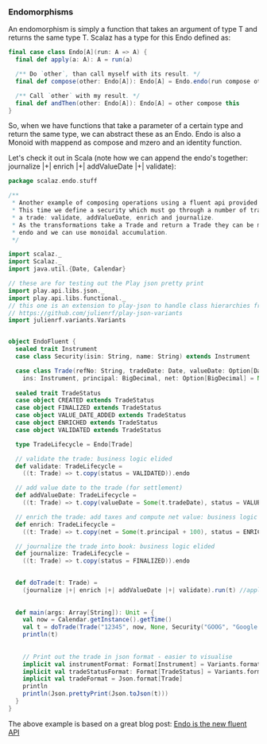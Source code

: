 [endo_blog]: http://debasishg.blogspot.com.au/2013/06/endo-is-new-fluent-api.html
### Endomorphisms
An endomorphism is simply a function that takes an argument of type T and returns the same type T. Scalaz has a type for this Endo defined as:
```scala
final case class Endo[A](run: A => A) {
  final def apply(a: A): A = run(a)

  /** Do `other`, than call myself with its result. */
  final def compose(other: Endo[A]): Endo[A] = Endo.endo(run compose other.run)

  /** Call `other` with my result. */
  final def andThen(other: Endo[A]): Endo[A] = other compose this
}
```

So, when we have functions that take a parameter of a certain type and return the same type, we can abstract these as an Endo.
Endo is also a Monoid with mappend as compose and mzero and an identity function.

Let's check it out in Scala (note how we can append the endo's together: journalize |+| enrich |+| addValueDate |+| validate):

```scala
package scalaz.endo.stuff

/**
 * Another example of composing operations using a fluent api provided by endo and monoid.
 * This time we define a security which must go through a number of transformations for 
 * a trade: validate, addValueDate, enrich and journalize.
 * As the transformations take a Trade and return a Trade they can be modelled with an
 * endo and we can use monoidal accumulation.
 */

import scalaz._
import Scalaz._
import java.util.{Date, Calendar}

// these are for testing out the Play json pretty print
import play.api.libs.json._
import play.api.libs.functional._
// this one is an extension to play-json to handle class hierarchies from a sealed trait
// https://github.com/julienrf/play-json-variants
import julienrf.variants.Variants


object EndoFluent {
  sealed trait Instrument
  case class Security(isin: String, name: String) extends Instrument

  case class Trade(refNo: String, tradeDate: Date, valueDate: Option[Date] = None, 
    ins: Instrument, principal: BigDecimal, net: Option[BigDecimal] = None, status: TradeStatus = CREATED)
  
  sealed trait TradeStatus
  case object CREATED extends TradeStatus
  case object FINALIZED extends TradeStatus
  case object VALUE_DATE_ADDED extends TradeStatus
  case object ENRICHED extends TradeStatus
  case object VALIDATED extends TradeStatus

  type TradeLifecycle = Endo[Trade]

  // validate the trade: business logic elided
  def validate: TradeLifecycle = 
    ((t: Trade) => t.copy(status = VALIDATED)).endo

  // add value date to the trade (for settlement)
  def addValueDate: TradeLifecycle = 
    ((t: Trade) => t.copy(valueDate = Some(t.tradeDate), status = VALUE_DATE_ADDED)).endo

  // enrich the trade: add taxes and compute net value: business logic elided
  def enrich: TradeLifecycle = 
    ((t: Trade) => t.copy(net = Some(t.principal + 100), status = ENRICHED)).endo

  // journalize the trade into book: business logic elided
  def journalize: TradeLifecycle = 
    ((t: Trade) => t.copy(status = FINALIZED)).endo

    
  def doTrade(t: Trade) =
    (journalize |+| enrich |+| addValueDate |+| validate).run(t) //apply(t)
    
    
  def main(args: Array[String]): Unit = {
    val now = Calendar.getInstance().getTime()
    val t = doTrade(Trade("12345", now, None, Security("GOOG", "Google Inc."), 1000))
    println(t)
    
    
    // Print out the trade in json format - easier to visualise
    implicit val instrumentFormat: Format[Instrument] = Variants.format[Instrument]
    implicit val tradeStatusFormat: Format[TradeStatus] = Variants.format[TradeStatus]
    implicit val tradeFormat = Json.format[Trade]
    println
    println(Json.prettyPrint(Json.toJson(t)))
  }
}
```
The above example is based on a great blog post: [Endo is the new fluent API][endo_blog] 
